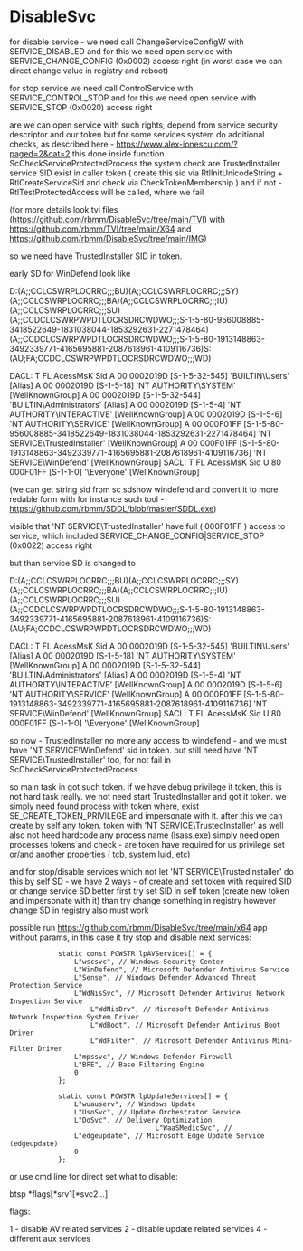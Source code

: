 # DisableSvc

for disable service - we need call ChangeServiceConfigW with SERVICE_DISABLED
and for this we need open service with SERVICE_CHANGE_CONFIG (0x0002) access right
(in worst case we can direct change value in registry and reboot)

for stop service we need call ControlService with SERVICE_CONTROL_STOP
and for this we need open service with SERVICE_STOP (0x0020) access right

are we can open service with such rights, depend from service security descriptor and our token
but for some services system do additional checks, as described here - https://www.alex-ionescu.com/?paged=2&cat=2
this done inside function ScCheckServiceProtectedProcess
the system check are TrustedInstaller service SID exist in caller token (
create this sid via RtlInitUnicodeString + RtlCreateServiceSid 
and check via CheckTokenMembership
)
and if not - RtlTestProtectedAccess will be called, where we fail

(for more details look tvi files (https://github.com/rbmm/DisableSvc/tree/main/TVI) with https://github.com/rbmm/TVI/tree/main/X64 and 
https://github.com/rbmm/DisableSvc/tree/main/IMG)

so we need have TrustedInstaller SID in token.


early SD for WinDefend look like

D:(A;;CCLCSWRPLOCRRC;;;BU)(A;;CCLCSWRPLOCRRC;;;SY)(A;;CCLCSWRPLOCRRC;;;BA)(A;;CCLCSWRPLOCRRC;;;IU)(A;;CCLCSWRPLOCRRC;;;SU)(A;;CCDCLCSWRPWPDTLOCRSDRCWDWO;;;S-1-5-80-956008885-3418522649-1831038044-1853292631-2271478464)(A;;CCDCLCSWRPWPDTLOCRSDRCWDWO;;;S-1-5-80-1913148863-3492339771-4165695881-2087618961-4109116736)S:(AU;FA;CCDCLCSWRPWPDTLOCRSDRCWDWO;;;WD)

DACL:
T FL AcessMsK Sid
A 00 0002019D [S-1-5-32-545] 'BUILTIN\Users' [Alias]
A 00 0002019D [S-1-5-18] 'NT AUTHORITY\SYSTEM' [WellKnownGroup]
A 00 0002019D [S-1-5-32-544] 'BUILTIN\Administrators' [Alias]
A 00 0002019D [S-1-5-4] 'NT AUTHORITY\INTERACTIVE' [WellKnownGroup]
A 00 0002019D [S-1-5-6] 'NT AUTHORITY\SERVICE' [WellKnownGroup]
A 00 000F01FF [S-1-5-80-956008885-3418522649-1831038044-1853292631-2271478464] 'NT SERVICE\TrustedInstaller' [WellKnownGroup]
A 00 000F01FF [S-1-5-80-1913148863-3492339771-4165695881-2087618961-4109116736] 'NT SERVICE\WinDefend' [WellKnownGroup]
SACL:
T FL AcessMsK Sid
U 80 000F01FF [S-1-1-0] '\Everyone' [WellKnownGroup]

(we can get string sid from sc sdshow windefend and convert it to more redable form with for instance such tool - https://github.com/rbmm/SDDL/blob/master/SDDL.exe)

visible that 'NT SERVICE\TrustedInstaller' have full ( 000F01FF ) access to service, which included SERVICE_CHANGE_CONFIG|SERVICE_STOP (0x0022) access right

but than service SD is changed to

D:(A;;CCLCSWRPLOCRRC;;;BU)(A;;CCLCSWRPLOCRRC;;;SY)(A;;CCLCSWRPLOCRRC;;;BA)(A;;CCLCSWRPLOCRRC;;;IU)(A;;CCLCSWRPLOCRRC;;;SU)(A;;CCDCLCSWRPWPDTLOCRSDRCWDWO;;;S-1-5-80-1913148863-3492339771-4165695881-2087618961-4109116736)S:(AU;FA;CCDCLCSWRPWPDTLOCRSDRCWDWO;;;WD)


DACL:
T FL AcessMsK Sid
A 00 0002019D [S-1-5-32-545] 'BUILTIN\Users' [Alias]
A 00 0002019D [S-1-5-18] 'NT AUTHORITY\SYSTEM' [WellKnownGroup]
A 00 0002019D [S-1-5-32-544] 'BUILTIN\Administrators' [Alias]
A 00 0002019D [S-1-5-4] 'NT AUTHORITY\INTERACTIVE' [WellKnownGroup]
A 00 0002019D [S-1-5-6] 'NT AUTHORITY\SERVICE' [WellKnownGroup]
A 00 000F01FF [S-1-5-80-1913148863-3492339771-4165695881-2087618961-4109116736] 'NT SERVICE\WinDefend' [WellKnownGroup]
SACL:
T FL AcessMsK Sid
U 80 000F01FF [S-1-1-0] '\Everyone' [WellKnownGroup]

so now - TrustedInstaller no more any access to windefend - and we must have 'NT SERVICE\WinDefend' sid in token. but still need have 'NT SERVICE\TrustedInstaller' too,
for not fail in ScCheckServiceProtectedProcess

so main task in got such token. if we have debug privilege it token, this is not hard task really.
we not need start TrustedInstaller and got it token.
we simply need found process with token where, exist SE_CREATE_TOKEN_PRIVILEGE and impersonate with it. after this we can create by self any token.
token with 'NT SERVICE\TrustedInstaller' as well
also not heed hardcode any process name (lsass.exe)
simply need open processes tokens and check - are token have required for us privilege set or/and another properties ( tcb, system luid, etc)

and for stop/disable services which not let 'NT SERVICE\TrustedInstaller' do this by self SD - we have 2 ways - of create and set token with required SID or change service SD
better first try set SID in self token (create new token and impersonate with it) than try change something in registry
however change SD in registry also must work

possible run https://github.com/rbmm/DisableSvc/tree/main/x64 app without params, in this case it try stop and disable next services:

				static const PCWSTR lpAVServices[] = {
					L"wscsvc", // Windows Security Center
					L"WinDefend", // Microsoft Defender Antivirus Service
					L"Sense", // Windows Defender Advanced Threat Protection Service
					L"WdNisSvc", // Microsoft Defender Antivirus Network Inspection Service
          				L"WdNisDrv", // Microsoft Defender Antivirus Network Inspection System Driver
				        L"WdBoot", // Microsoft Defender Antivirus Boot Driver
          				L"WdFilter", // Microsoft Defender Antivirus Mini-Filter Driver
					L"mpssvc", // Windows Defender Firewall
					L"BFE", // Base Filtering Engine
					0
				};

				static const PCWSTR lpUpdateServices[] = {
					L"wuauserv", // Windows Update
					L"UsoSvc", // Update Orchestrator Service
					L"DoSvc", // Delivery Optimization
                                        L"WaaSMedicSvc", // 
					L"edgeupdate", // Microsoft Edge Update Service (edgeupdate)
					0
				};

or use cmd line for direct set what to disable:

btsp *flags[*srv1[*svc2...]

flags:

1 - disable AV related services	
2 - disable update related services
4 - different aux services


 
